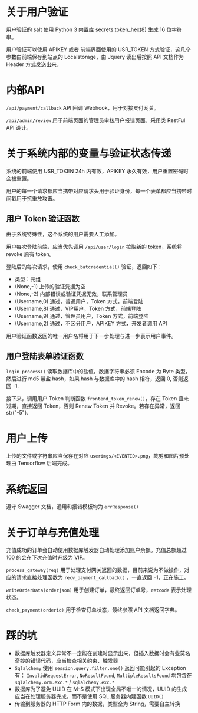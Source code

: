 # 关于用户验证

用户验证的 salt 使用 Python 3 内置库 secrets.token_hex(8) 生成 16 位字符串。

用户验证可以使用 APIKEY 或者 前端界面使用的 USR_TOKEN 方式验证，这几个参数由前端保存到站点的 Localstorage，由 Jquery 读出后按照 API 文档作为 Header 方式发送出来。

# 内部API

`/api/payment/callback` API 回调 Webhook，用于对接支付网关。

`/api/admin/review` 用于前端页面的管理员审核用户报错页面。采用类 RestFul API 设计。

# 关于系统内部的变量与验证状态传递

系统的前端使用 USR_TOKEN 24h 内有效，APIKEY 永久有效，用户重置密码时会被重置。

用户的每一个请求都应当携带对应请求头用于验证身份，每一个表单都应当携带时间戳用于抗重放攻击。

## 用户 Token 验证函数

由于系统特殊性，这个系统的用户需要人工添加。

用户每次登陆前端，应当优先调用 `/api/user/login` 拉取新的 token，系统将 revoke 原有 token。

登陆后的每次请求，使用 `check_batcredential()` 验证，返回如下：

- 类型：元组
- (None,-1) 上传的验证凭据为空
- (None,-2) 内部错误或验证凭据无效，联系管理员
- (Username,0) 通过，普通用户，Token 方式，前端登陆
- (Username,8) 通过，VIP用户，Token 方式，前端登陆
- (Username,9) 通过，管理员用户，Token 方式，前端登陆
- (Username,2) 通过，不区分用户，APIKEY 方式，开发者调用 API

用户验证函数返回的唯一用户名将用于下一步处理与进一步表示用户事件。

## 用户登陆表单验证函数

`login_process()` 读取数据库中的盐值，数据字符串必须 Encode 为 Byte 类型，然后进行 md5 带盐 hash，如果 hash 与数据库中的 hash 相符，返回 0, 否则返回 -1.

接下来，调用用户 Token 判断函数 `frontend_token_renew()`，存在 Token 且未过期，直接返回 Token，否则 Renew Token 并 Revoke。若存在异常，返回 str("-5").

# 用户上传

上传的文件或字符串应当保存在对应 `userimgs/<EVENTID>.png`，裁剪和图片预处理由 Tensorflow 后端完成。

# 系统返回 

遵守 Swagger 文档，通用和报错模板均为 `errResponse()`

# 关于订单与充值处理

充值成功的订单会自动使用数据库触发器自动处理添加账户余额。充值总额超过 100 的会在下次充值时升级为 VIP。

`process_gateway(req)` 用于处理支付网关返回的数据，目前来说为不做操作，对应的请求直接处理函数为 `recv_payment_callback()` ，一直返回 -1，正在施工。

`writeOrderData(orderjson)` 用于创建订单，最终返回订单号，`retcode` 表示处理状态。

`check_payment(orderid)` 用于检查订单状态，最终参照 API 文档返回字典。

# 踩的坑

- 数据库触发器定义异常不一定能在创建时显示出来，但插入数据时会有些莫名奇妙的错误代码，应当检查相关约束、触发器
- `Sqlalchemy` 使用 `session.query.filter.one()` 返回可能引起的 Exception 有：
    `InvalidRequestError`, `NoResultFound`, `MultipleResultsFound` 
    均包含在 `sqlalchemy.orm.exc.*` / `sqlalchemy.exc.*`
- 数据库为了避免 UUID 在 M-S 模式下出现全局不唯一的情况，UUID 的生成应当在处理服务器完成，而不是使用 SQL 服务器内建函数 `UUID()`
- 传输到服务器的 HTTP Form 内的数据，类型全为 String，需要自主转换